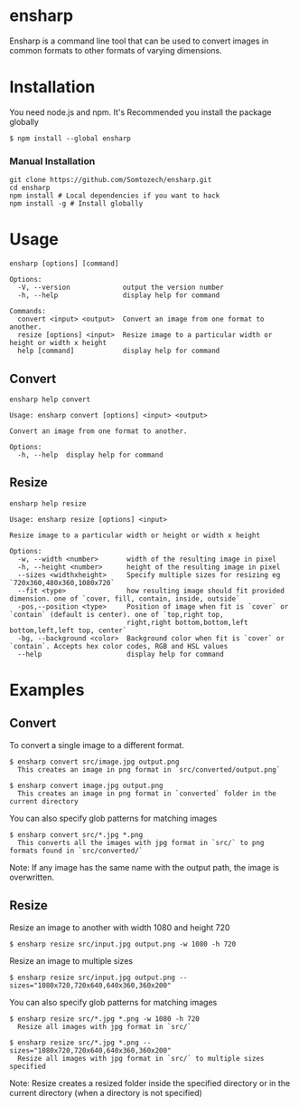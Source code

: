 # ensharp
Ensharp is a command line tool that can be used to convert images in common formats to other formats of varying dimensions.

# Installation
You need node.js and npm. It's Recommended you install the package globally
```
$ npm install --global ensharp
```

### Manual Installation
```
git clone https://github.com/Somtozech/ensharp.git
cd ensharp
npm install # Local dependencies if you want to hack
npm install -g # Install globally
```

# Usage
```
ensharp [options] [command]

Options:
  -V, --version             output the version number
  -h, --help                display help for command

Commands:
  convert <input> <output>  Convert an image from one format to another.
  resize [options] <input>  Resize image to a particular width or height or width x height
  help [command]            display help for command
```

## Convert
```
ensharp help convert 

Usage: ensharp convert [options] <input> <output>

Convert an image from one format to another.

Options:
  -h, --help  display help for command
```
## Resize
```
ensharp help resize

Usage: ensharp resize [options] <input>

Resize image to a particular width or height or width x height

Options:
  -w, --width <number>       width of the resulting image in pixel
  -h, --height <number>      height of the resulting image in pixel
  --sizes <widthxheight>     Specify multiple sizes for resizing eg `720x360,480x360,1080x720`
  --fit <type>               how resulting image should fit provided dimension. one of `cover, fill, contain, inside, outside`
  -pos,--position <type>     Position of image when fit is `cover` or `contain` (default is center). one of `top,right top,
                             right,right bottom,bottom,left bottom,left,left top, center`
  -bg, --background <color>  Background color when fit is `cover` or `contain`. Accepts hex color codes, RGB and HSL values
  --help                     display help for command
```

# Examples

## Convert
To convert a single image to a different format.
```
$ ensharp convert src/image.jpg output.png  
  This creates an image in png format in `src/converted/output.png`
```

```
$ ensharp convert image.jpg output.png  
  This creates an image in png format in `converted` folder in the current directory
```

You can also specify glob patterns for matching images
```
$ ensharp convert src/*.jpg *.png  
  This converts all the images with jpg format in `src/` to png formats found in `src/converted/`
```


Note: If any image has the same name with the output path, the image is overwritten.

## Resize
Resize an image to another with width 1080 and height 720
```
$ ensharp resize src/input.jpg output.png -w 1080 -h 720
```

Resize an image to multiple sizes
```
$ ensharp resize src/input.jpg output.png --sizes="1080x720,720x640,640x360,360x200"
```

You can also specify glob patterns for matching images
```
$ ensharp resize src/*.jpg *.png -w 1080 -h 720
  Resize all images with jpg format in `src/`

$ ensharp resize src/*.jpg *.png --sizes="1080x720,720x640,640x360,360x200"
  Resize all images with jpg format in `src/` to multiple sizes specified
```
Note: Resize creates a resized folder inside the specified directory or in the current directory (when a directory is not specified)


